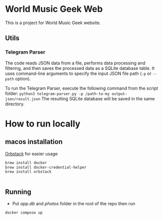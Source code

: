 # World Music Geek Web


This is a project for World Music Geek website.

## Utils

### Telegram Parser

The code reads JSON data from a file, performs data processing 
and filtering, and then saves the processed data as a SQLite 
database table. It uses command-line arguments to specify 
the input JSON file path (`-p` or `--path` option).

To run the Telegram Parser, execute the following command from
the script folder: `python3 telegram-parser.py -p /path-to-my output-json/result.json`
The resulting SQLite database will be saved in the same directory.

# How to run locally

## macos installation

[Orbstack](https://docs.orbstack.dev/) for easier usage

```sh
brew install docker
brew install docker-credential-helper
brew install orbstack
	
```

## Running

- Put *app.db* and *photos* folder in the root of the repo
  then run

```sh
docker compose up
```